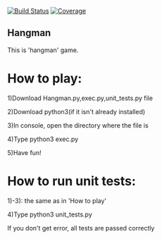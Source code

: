 [![Build Status][travis-badge]][travis-url]
[![Coverage][coverage-image]][coverage-url]

## Hangman
This is 'hangman' game.

# How to play:
 
1)Download Hangman.py,exec.py,unit_tests.py file

2)Download python3(if it isn't already installed)

3)In console, open the directory where the file is

4)Type python3 exec.py

5)Have fun!


# How to run unit tests:
 
1)-3): the same as in 'How to play'

4)Type python3 unit_tests.py

If you don't get error, all tests are passed correctly

[travis-url]: https://travis-ci.org/dimakarp1996/Hangman
[travis-badge]: https://travis-ci.org/dimakarp1996/Hangman.svg?branch=master
[coverage-image]: https://codecov.io/gh/dimakarp1996/Hangman/branch/master/graph/badge.svg
[coverage-url]: https://codecov.io/gh/dimakarp1996/Hangman
